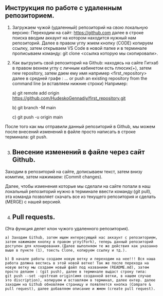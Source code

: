 ## Инструкция по работе с удаленным репозиторием.

1. Загружаем чужой (удаленный) репозиторий на свою локальную версию: Переходим на сайт: https://github.com далее в строке поиска вводим аккаунт  на котором находится нужный нам репозиторий. Далее в правом углу жмем кнопку (CODE) копируем ссылку, затем открываем VS Code в новой папке и в терминале прописываем команду: git clone <ссылка которую мы скопировали>.

2. Как выгрузить свой репозиторий на  Github: находясь на сайте Гитхаб в правом вехнем углу с личным кабинетом есть плюсик(+), затем new repository, затем даем ему имя например <first_repository> далее в средней графе : ... or push an existing repository from the command line (и вставляем нижние строки) Например: 
    
    a) git remote add origin https://github.com/HudeskoGennadiy/first_repository.git

    b) git branch -M main

    c) git push -u origin main

После того как мы отправили данный репозиторий в Github, мы можем после внесений изменений в файле просто написать в строке терминала: git push.

3. ## Внесение изменений в файле через сайт Github.

Заходим в репозиторий на сайте, дописываем текст, затем внизу комитим, затем нажимаем: (Commit changes).

Далее, чтобы изменения которые мы сделали на сайте попали в наш локальный репозиторий нужно в терминале ввести команду:(git pull), эта команда позволяет скачать все из текущего репозитория и сделать (MERGE) с нашей версией.

4. ## Pull requests.
(Эта функция делет клон чужого удаленного репозитория).

    a) Заходим Github, затем ищем интересующий нас аккаунт с репозиторием, затем нажимаем кнопку в правом углу(Fork), теперь данный репозиторий доступен для клонирования.(Далее выполняем те же действия как указанно выше в пункте (1), тоесть Clone, копируем ссылку и тд.).

    b) В начале работы создаем новую ветку и переходим на нее!!! Вся наша работа должна вестись в этой новой ветке! Так же после перехода на новую ветку мы создаем новый файл под названием (README.md), затем просто делаем : (git push), далее в терминале выдаст строку типа: 
    git push --set -upstream origin(имя созданной ветки, в нашем случае это discription), копируем и вставляем в терминал, далее ентер. далее заходим на Github обновляем страницу и появляется кнопка (Compare & pull request), далее добавляем описание и жмем (create pull request).






